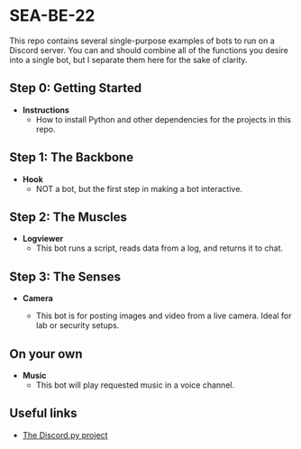 # SEA-BE-22
This repo contains several single-purpose examples of bots to run on a Discord server. You can and should combine all of the functions you desire into a single bot, but I separate them here for the sake of clarity.

## Step 0: Getting Started
- **Instructions**
  - How to install Python and other dependencies for the projects in this repo. 

## Step 1: The Backbone
- **Hook**
  - NOT a bot, but the first step in making a bot interactive. 
 
## Step 2: The Muscles
 - **Logviewer** 
   - This bot runs a script, reads data from a log, and returns it to chat.

## Step 3: The Senses
- **Camera** 
  - This bot is for posting images and video from a live camera. Ideal for lab or security setups.
  
  <!-- **Sensor** Changes bot status based on sensor status--> 

## On your own
- **Music** 
  - This bot will play requested music in a voice channel.

<!--
- **reactor** 
  - this bot will assign roles in a discord channel based on your reactions
- **steamer** 
  - this bot queries live stats from a specified steam game server and shows player count in status
- **the_kitchen_skink**
  -  most of the above foolishly combined into a single bot
-->


## Useful links
- [The Discord.py project](https://discordpy.readthedocs.io/en/stable/)

